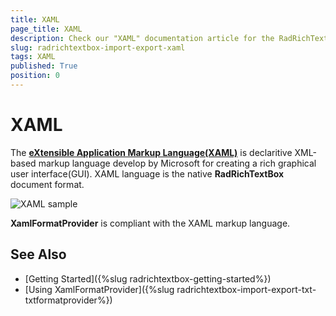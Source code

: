 ```yaml
---
title: XAML
page_title: XAML
description: Check our "XAML" documentation article for the RadRichTextBox WPF control.
slug: radrichtextbox-import-export-xaml
tags: XAML
published: True
position: 0
---
```


# XAML

The __[eXtensible Application Markup Language(XAML)](https://en.wikipedia.org/wiki/Extensible_Application_Markup_Language)__ is declaritive XML-based markup language develop by Microsoft for creating a rich graphical user interface(GUI). XAML language is the native __RadRichTextBox__ document format.

![XAML sample](images/RadRichTextBox_Formats_And_Conversion_XAML_01.PNG)

__XamlFormatProvider__  is compliant with the XAML markup language.

## See Also

 * [Getting Started]({%slug radrichtextbox-getting-started%})
 * [Using XamlFormatProvider]({%slug radrichtextbox-import-export-txt-txtformatprovider%})
